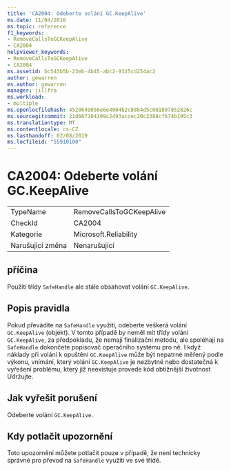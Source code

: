 ```yaml
---
title: 'CA2004: Odeberte volání GC.KeepAlive'
ms.date: 11/04/2016
ms.topic: reference
f1_keywords:
- RemoveCallsToGCKeepAlive
- CA2004
helpviewer_keywords:
- RemoveCallsToGCKeepAlive
- CA2004
ms.assetid: bc543b5b-23eb-4b45-abc2-9325cd254ac2
author: gewarren
ms.author: gewarren
manager: jillfra
ms.workload:
- multiple
ms.openlocfilehash: 4520649050e6e4004b2c8864d5c081897852826c
ms.sourcegitcommit: 21d667104199c2493accec20c2388cf674b195c3
ms.translationtype: MT
ms.contentlocale: cs-CZ
ms.lasthandoff: 02/08/2019
ms.locfileid: "55910100"
---
```

# <a name="ca2004-remove-calls-to-gckeepalive"></a>CA2004: Odeberte volání GC.KeepAlive

|||
|-|-|
|TypeName|RemoveCallsToGCKeepAlive|
|CheckId|CA2004|
|Kategorie|Microsoft.Reliability|
|Narušující změna|Nenarušující|

## <a name="cause"></a>příčina
 Použití třídy `SafeHandle` ale stále obsahovat volání `GC.KeepAlive`.

## <a name="rule-description"></a>Popis pravidla
 Pokud převádíte na `SafeHandle` využití, odeberte veškerá volání `GC.KeepAlive` (objekt). V tomto případě by neměl mít třídy volání `GC.KeepAlive`, za předpokladu, že nemají finalizační metodu, ale spoléhají na `SafeHandle` dokončete popisovač operačního systému pro ně.  I když náklady při volání k opuštění `GC.KeepAlive` může být nepatrné měřený podle výkonu, vnímání, který volání `GC.KeepAlive` je nezbytné nebo dostatečná k vyřešení problému, který již neexistuje provede kód obtížnější životnost Udržujte.

## <a name="how-to-fix-violations"></a>Jak vyřešit porušení
 Odeberte volání `GC.KeepAlive`.

## <a name="when-to-suppress-warnings"></a>Kdy potlačit upozornění
 Toto upozornění můžete potlačit pouze v případě, že není technicky správné pro převod na `SafeHandle` využití ve své třídě.
